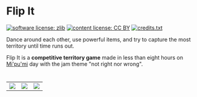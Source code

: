 # Flip It

[![software license: zlib](material/readme/badge_license_software.svg)](LICENSE.txt)
[![content license: CC BY](material/readme/badge_license_content.svg)](https://creativecommons.org/licenses/by/4.0/)
[![credits.txt](material/readme/badge_credits.svg)](executable/data/credits.txt)

Dance around each other, use powerful items, and try to capture the most territory until time runs out.

Flip It is a **competitive territory game** made in less than eight hours on [Mi'pu'mi][1] day with the jam theme "not right nor wrong".

#

<table>
    <tr>
        <td><a href="material/screenshots/fli_screen_001.jpg?raw=true"><img src="material/screenshots/fli_screen_001t.jpg" /></a></td>
        <td><a href="material/screenshots/fli_screen_002.jpg?raw=true"><img src="material/screenshots/fli_screen_002t.jpg" /></a></td>
        <td><a href="material/screenshots/fli_screen_003.jpg?raw=true"><img src="material/screenshots/fli_screen_003t.jpg" /></a></td>
    </tr>
</table>

[1]: https://mipumi.com